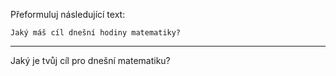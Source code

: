 Přeformuluj následující text:

```
Jaký máš cíl dnešní hodiny matematiky?
```

---

<!-- chatcmpl-749Z6UyXaZBvJdJuf8ouipOWpMHrW -->

Jaký je tvůj cíl pro dnešní matematiku?